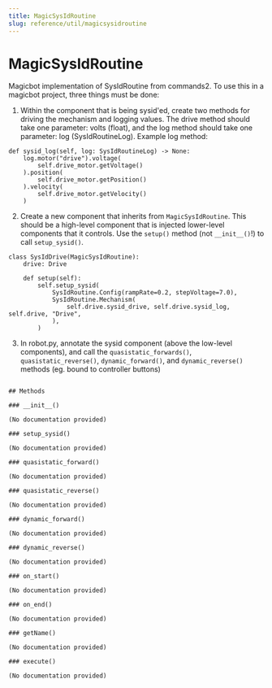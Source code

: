 ```yaml
---
title: MagicSysIdRoutine
slug: reference/util/magicsysidroutine
---
```


# MagicSysIdRoutine

Magicbot implementation of SysIdRoutine from commands2.
To use this in a magicbot project, three things must be done:
1. Within the component that is being sysid'ed, create two methods
for driving the mechanism and logging values. The drive method
should take one parameter: volts (float), and the log method should
take one parameter: log (SysIdRoutineLog). Example log method:
```
def sysid_log(self, log: SysIdRoutineLog) -> None:
    log.motor("drive").voltage(
        self.drive_motor.getVoltage()
    ).position(
        self.drive_motor.getPosition()
    ).velocity(
        self.drive_motor.getVelocity()
    )
```
2. Create a new component that inherits from `MagicSysIdRoutine`.
This should be a high-level component that is injected lower-level
components that it controls. Use the `setup()` method (not
`__init__()`!) to call `setup_sysid()`.
```
class SysIdDrive(MagicSysIdRoutine):
    drive: Drive

    def setup(self):
        self.setup_sysid(
            SysIdRoutine.Config(rampRate=0.2, stepVoltage=7.0),
            SysIdRoutine.Mechanism(
                self.drive.sysid_drive, self.drive.sysid_log, self.drive, "Drive",
            ),
        )
```
3. In robot.py, annotate the sysid component (above the low-level
components), and call the `quasistatic_forwards()`,
`quasistatic_reverse()`, `dynamic_forward()`, and `dynamic_reverse()`
methods (eg. bound to controller buttons)
```

## Methods

### __init__()

(No documentation provided)

### setup_sysid()

(No documentation provided)

### quasistatic_forward()

(No documentation provided)

### quasistatic_reverse()

(No documentation provided)

### dynamic_forward()

(No documentation provided)

### dynamic_reverse()

(No documentation provided)

### on_start()

(No documentation provided)

### on_end()

(No documentation provided)

### getName()

(No documentation provided)

### execute()

(No documentation provided)

